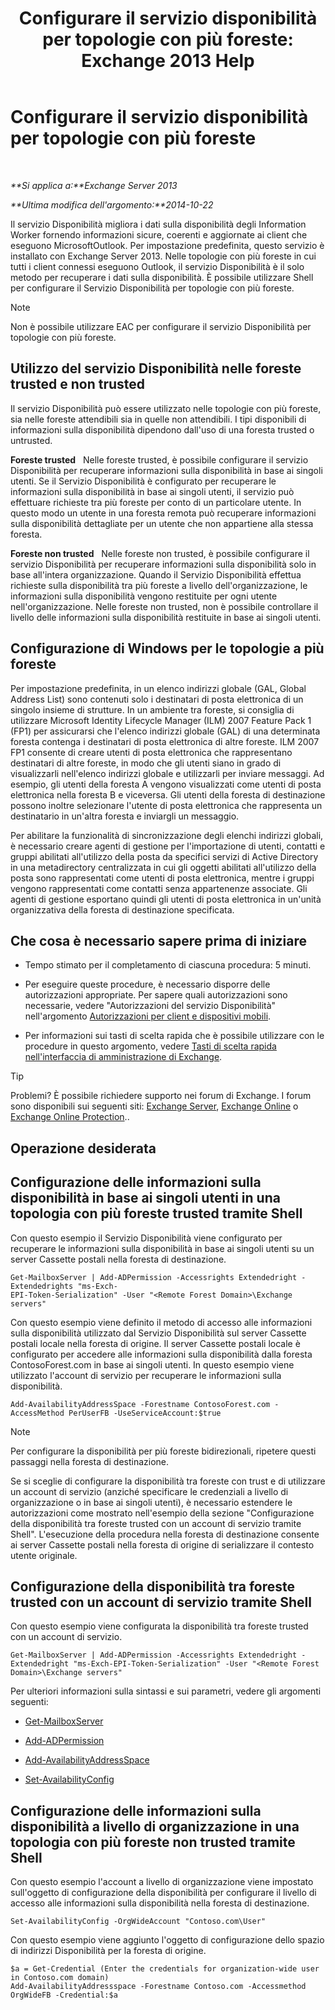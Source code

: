 ﻿---
title: 'Configurare il servizio disponibilità per topologie con più foreste: Exchange 2013 Help'
TOCTitle: Configurare il servizio disponibilità per topologie con più foreste
ms:assetid: f1e7d407-f0d3-47a7-8cc3-03c5980445d5
ms:mtpsurl: https://technet.microsoft.com/it-it/library/Bb125182(v=EXCHG.150)
ms:contentKeyID: 52063118
ms.date: 05/22/2018
mtps_version: v=EXCHG.150
ms.translationtype: MT
---

# Configurare il servizio disponibilità per topologie con più foreste

 

_**Si applica a:**Exchange Server 2013_

_**Ultima modifica dell'argomento:**2014-10-22_

Il servizio Disponibilità migliora i dati sulla disponibilità degli Information Worker fornendo informazioni sicure, coerenti e aggiornate ai client che eseguono MicrosoftOutlook. Per impostazione predefinita, questo servizio è installato con Exchange Server 2013. Nelle topologie con più foreste in cui tutti i client connessi eseguono Outlook, il servizio Disponibilità è il solo metodo per recuperare i dati sulla disponibilità. È possibile utilizzare Shell per configurare il Servizio Disponibilità per topologie con più foreste.


> [!NOTE]
> Non è possibile utilizzare EAC per configurare il servizio Disponibilità per topologie con più foreste.



## Utilizzo del servizio Disponibilità nelle foreste trusted e non trusted

Il servizio Disponibilità può essere utilizzato nelle topologie con più foreste, sia nelle foreste attendibili sia in quelle non attendibili. I tipi disponibili di informazioni sulla disponibilità dipendono dall'uso di una foresta trusted o untrusted.

**Foreste trusted**   Nelle foreste trusted, è possibile configurare il servizio Disponibilità per recuperare informazioni sulla disponibilità in base ai singoli utenti. Se il Servizio Disponibilità è configurato per recuperare le informazioni sulla disponibilità in base ai singoli utenti, il servizio può effettuare richieste tra più foreste per conto di un particolare utente. In questo modo un utente in una foresta remota può recuperare informazioni sulla disponibilità dettagliate per un utente che non appartiene alla stessa foresta.

**Foreste non trusted**   Nelle foreste non trusted, è possibile configurare il servizio Disponibilità per recuperare informazioni sulla disponibilità solo in base all'intera organizzazione. Quando il Servizio Disponibilità effettua richieste sulla disponibilità tra più foreste a livello dell'organizzazione, le informazioni sulla disponibilità vengono restituite per ogni utente nell'organizzazione. Nelle foreste non trusted, non è possibile controllare il livello delle informazioni sulla disponibilità restituite in base ai singoli utenti.

## Configurazione di Windows per le topologie a più foreste

Per impostazione predefinita, in un elenco indirizzi globale (GAL, Global Address List) sono contenuti solo i destinatari di posta elettronica di un singolo insieme di strutture. In un ambiente tra foreste, si consiglia di utilizzare Microsoft Identity Lifecycle Manager (ILM) 2007 Feature Pack 1 (FP1) per assicurarsi che l'elenco indirizzi globale (GAL) di una determinata foresta contenga i destinatari di posta elettronica di altre foreste. ILM 2007 FP1 consente di creare utenti di posta elettronica che rappresentano destinatari di altre foreste, in modo che gli utenti siano in grado di visualizzarli nell'elenco indirizzi globale e utilizzarli per inviare messaggi. Ad esempio, gli utenti della foresta A vengono visualizzati come utenti di posta elettronica nella foresta B e viceversa. Gli utenti della foresta di destinazione possono inoltre selezionare l'utente di posta elettronica che rappresenta un destinatario in un'altra foresta e inviargli un messaggio.

Per abilitare la funzionalità di sincronizzazione degli elenchi indirizzi globali, è necessario creare agenti di gestione per l'importazione di utenti, contatti e gruppi abilitati all'utilizzo della posta da specifici servizi di Active Directory in una metadirectory centralizzata in cui gli oggetti abilitati all'utilizzo della posta sono rappresentati come utenti di posta elettronica, mentre i gruppi vengono rappresentati come contatti senza appartenenze associate. Gli agenti di gestione esportano quindi gli utenti di posta elettronica in un'unità organizzativa della foresta di destinazione specificata.

## Che cosa è necessario sapere prima di iniziare

  - Tempo stimato per il completamento di ciascuna procedura: 5 minuti.

  - Per eseguire queste procedure, è necessario disporre delle autorizzazioni appropriate. Per sapere quali autorizzazioni sono necessarie, vedere "Autorizzazioni del servizio Disponibilità" nell'argomento [Autorizzazioni per client e dispositivi mobili](clients-and-mobile-devices-permissions-exchange-2013-help.md).

  - Per informazioni sui tasti di scelta rapida che è possibile utilizzare con le procedure in questo argomento, vedere [Tasti di scelta rapida nell'interfaccia di amministrazione di Exchange](keyboard-shortcuts-in-the-exchange-admin-center-exchange-online-protection-help.md).


> [!TIP]
> Problemi? È possibile richiedere supporto nei forum di Exchange. I forum sono disponibili sui seguenti siti: <A href="https://go.microsoft.com/fwlink/p/?linkid=60612">Exchange Server</A>, <A href="https://go.microsoft.com/fwlink/p/?linkid=267542">Exchange Online</A> o <A href="https://go.microsoft.com/fwlink/p/?linkid=285351">Exchange Online Protection</A>..



## Operazione desiderata

## Configurazione delle informazioni sulla disponibilità in base ai singoli utenti in una topologia con più foreste trusted tramite Shell

Con questo esempio il Servizio Disponibilità viene configurato per recuperare le informazioni sulla disponibilità in base ai singoli utenti su un server Cassette postali nella foresta di destinazione.

    Get-MailboxServer | Add-ADPermission -Accessrights Extendedright -Extendedrights "ms-Exch-
    EPI-Token-Serialization" -User "<Remote Forest Domain>\Exchange servers"

Con questo esempio viene definito il metodo di accesso alle informazioni sulla disponibilità utilizzato dal Servizio Disponibilità sul server Cassette postali locale nella foresta di origine. Il server Cassette postali locale è configurato per accedere alle informazioni sulla disponibilità dalla foresta ContosoForest.com in base ai singoli utenti. In questo esempio viene utilizzato l'account di servizio per recuperare le informazioni sulla disponibilità.

    Add-AvailabilityAddressSpace -Forestname ContosoForest.com -AccessMethod PerUserFB -UseServiceAccount:$true


> [!NOTE]
> Per configurare la disponibilità per più foreste bidirezionali, ripetere questi passaggi nella foresta di destinazione.



Se si sceglie di configurare la disponibilità tra foreste con trust e di utilizzare un account di servizio (anziché specificare le credenziali a livello di organizzazione o in base ai singoli utenti), è necessario estendere le autorizzazioni come mostrato nell'esempio della sezione "Configurazione della disponibilità tra foreste trusted con un account di servizio tramite Shell". L'esecuzione della procedura nella foresta di destinazione consente ai server Cassette postali nella foresta di origine di serializzare il contesto utente originale.

## Configurazione della disponibilità tra foreste trusted con un account di servizio tramite Shell

Con questo esempio viene configurata la disponibilità tra foreste trusted con un account di servizio.

    Get-MailboxServer | Add-ADPermission -Accessrights Extendedright -Extendedright "ms-Exch-EPI-Token-Serialization" -User "<Remote Forest Domain>\Exchange servers"

Per ulteriori informazioni sulla sintassi e sui parametri, vedere gli argomenti seguenti:

  - [Get-MailboxServer](https://technet.microsoft.com/it-it/library/bb123539\(v=exchg.150\))

  - [Add-ADPermission](https://technet.microsoft.com/it-it/library/bb124403\(v=exchg.150\))

  - [Add-AvailabilityAddressSpace](https://technet.microsoft.com/it-it/library/bb124122\(v=exchg.150\))

  - [Set-AvailabilityConfig](https://technet.microsoft.com/it-it/library/bb124103\(v=exchg.150\))

## Configurazione delle informazioni sulla disponibilità a livello di organizzazione in una topologia con più foreste non trusted tramite Shell

Con questo esempio l'account a livello di organizzazione viene impostato sull'oggetto di configurazione della disponibilità per configurare il livello di accesso alle informazioni sulla disponibilità nella foresta di destinazione.

    Set-AvailabilityConfig -OrgWideAccount "Contoso.com\User"

Con questo esempio viene aggiunto l'oggetto di configurazione dello spazio di indirizzi Disponibilità per la foresta di origine.

    $a = Get-Credential (Enter the credentials for organization-wide user in Contoso.com domain)
    Add-AvailabilityAddressspace -Forestname Contoso.com -Accessmethod OrgWideFB -Credential:$a

